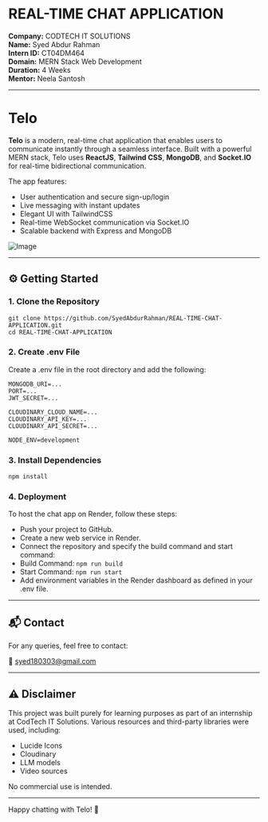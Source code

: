 # REAL-TIME CHAT APPLICATION

**Company:** CODTECH IT SOLUTIONS  
**Name:** Syed Abdur Rahman  
**Intern ID:** CT04DM464  
**Domain:** MERN Stack Web Development  
**Duration:** 4 Weeks  
**Mentor:** Neela Santosh  

---

#  Telo

**Telo** is a modern, real-time chat application that enables users to communicate instantly through a seamless interface. Built with a powerful MERN stack, Telo uses **ReactJS**, **Tailwind CSS**, **MongoDB**, and **Socket.IO** for real-time bidirectional communication.

The app features:
- User authentication and secure sign-up/login
- Live messaging with instant updates
- Elegant UI with TailwindCSS
- Real-time WebSocket communication via Socket.IO
- Scalable backend with Express and MongoDB

![Image](https://github.com/user-attachments/assets/f681bbee-c116-4b64-a625-9a40e1f837ac)

---

## ⚙️ Getting Started

### 1. Clone the Repository

```
git clone https://github.com/SyedAbdurRahman/REAL-TIME-CHAT-APPLICATION.git
cd REAL-TIME-CHAT-APPLICATION
```
### 2. Create .env File
Create a .env file in the root directory and add the following:
```
MONGODB_URI=...
PORT=...
JWT_SECRET=...

CLOUDINARY_CLOUD_NAME=...
CLOUDINARY_API_KEY=...
CLOUDINARY_API_SECRET=...

NODE_ENV=development
```

### 3. Install Dependencies
```
npm install
```

### 4. Deployment
To host the chat app on Render, follow these steps:
- Push your project to GitHub.
- Create a new web service in Render.
- Connect the repository and specify the build command and start command:
- Build Command:        ```npm run build```
- Start Command:         ```npm run start```
- Add environment variables in the Render dashboard as defined in your .env file.

---

## 📬 Contact
For any queries, feel free to contact:

📧 syed180303@gmail.com

---

## ⚠️ Disclaimer
This project was built purely for learning purposes as part of an internship at CodTech IT Solutions.
Various resources and third-party libraries were used, including:
- Lucide Icons
- Cloudinary
- LLM models
- Video sources

No commercial use is intended.

---

Happy chatting with Telo! 🚀
